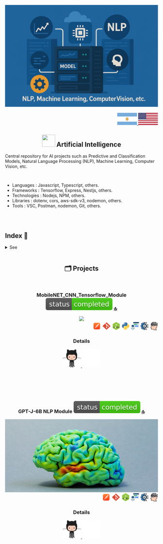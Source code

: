 <div align = "center">
    <img src="./doc/assets/img/ia.png" >
</div>

<br>

<div align="right">
     <a href="./translations/README.es.md" target="_blank">
       <img src="./doc/assets/icons/translation/arg-flag.jpg" width="65" height="40" />
   </a>
    <a href="https://github.com/andresWeitzel/Api_Rest_Microservices_Projects" target="_blank">
       <img src="./doc/assets/icons/translation/eeuu-flag.jpg" width="65" height="40" />
   </a>
</div>

<div align="center">

##  <img width="43" height="40" src="./doc/assets/gifs/ia-brain.gif" />  Artificial Intelligence

</div>

Central repository for AI projects such as Predictive and Classification Models, Natural Language Processing (NLP), Machine Learning, Computer Vision, etc.

<br>

 * Languages : Javascript, Typescript, others.
 * Frameworks : Tensorflow, Express, Nestjs, others.
 * Technologies : Nodejs, NPM, others.
 * Libraries : dotenv, cors, aws-sdk-v3, nodemon, others.
 * Tools : VSC, Postman, nodemon, Git, others.

 <br>
 
 <br>

 
<!------Start Index----->

## Index 📜

<details>
 <summary> See </summary>

 <br>

#### 🗂️ Projects

* [MobileNET CNN Tensorflow Module ![(status-completed)](./doc/assets/icons/badges/status-completed.svg)](#mobilenet-cnn-tensorflow-module--)

  <div align="left">
    <img width="27" height="27" src="./doc/assets/icons/devops/png/postman.png" />
    <img width="29" height="27" src="./doc/assets/icons/devops/png/git.png" />
    <img width="27" height="27" src="./doc/assets/icons/backend/javascript-typescript/png/nodejs.png" />
    <img width="27" height="27" src="./doc/assets/icons/backend/others/png/python.png" />
    <img width="27" height="27" src="./doc/assets/icons/artificial-intelligence/png/ia-bot.png" />
    <img width="27" height="27" src="./doc/assets/icons/artificial-intelligence/png/ia-robot.png" />
    <img width="27" height="27" src="./doc/assets/icons/artificial-intelligence/png/ia-human.png" />
  </div>

* [GPT-J-6B NLP Module ![(status-completed)](./doc/assets/icons/badges/status-completed.svg)](#gpt-j-6b-nlp-module--)

  <div align="left">
    <img width="27" height="27" src="./doc/assets/icons/devops/png/postman.png" />
    <img width="29" height="27" src="./doc/assets/icons/devops/png/git.png" />
    <img width="27" height="27" src="./doc/assets/icons/backend/javascript-typescript/png/nodejs.png" />
    <img width="27" height="27" src="./doc/assets/icons/artificial-intelligence/png/ia-bot.png" />
    <img width="27" height="27" src="./doc/assets/icons/artificial-intelligence/png/ia-robot.png" />
    <img width="27" height="27" src="./doc/assets/icons/artificial-intelligence/png/ia-human.png" />
  </div>  


<br>

</details>

<!------Stop Index----->


<br>
  
<div align="center">
    
 ## 🗂️ Projects

</div>

<br>


 <!------START Modulo_MobileNET_CNN_Tensorflow------>
 
<div align="center">
  
### MobileNET_CNN_Tensorflow_Module ![(status-completed)](./doc/assets/icons/badges/status-completed.svg) [🔝](#index-)

  <a href="https://github.com/andresWeitzel/Modulo_MobileNET_CNN_Tensorflow" target="_blank">
  <img src="https://github.com/andresWeitzel/Modulo_MobileNET_CNN_Tensorflow/blob/master/doc/assets/img/cnn-sample.png" >
  </a>
  <div align="right">
    <img width="27" height="27" src="./doc/assets/icons/devops/png/postman.png" />
    <img width="29" height="27" src="./doc/assets/icons/devops/png/git.png" />
    <img width="27" height="27" src="./doc/assets/icons/backend/javascript-typescript/png/nodejs.png" />
    <img width="27" height="27" src="./doc/assets/icons/backend/others/png/python.png" />
    <img width="27" height="27" src="./doc/assets/icons/artificial-intelligence/png/ia-bot.png" />
    <img width="27" height="27" src="./doc/assets/icons/artificial-intelligence/png/ia-robot.png" />
    <img width="27" height="27" src="./doc/assets/icons/artificial-intelligence/png/ia-human.png" />
</div>

 ### Details

<div style="display: inline-block; vertical-align: middle; text-align: center;">
  <a href="https://github.com/andresWeitzel/Modulo_MobileNET_CNN_Tensorflow" target="_blank">
    <img width="60" height="60" alt="code" src="./doc/assets/icons/social-networks/github.gif" style="display: inline-block;" />
  </a>
  <a href="" target="_blank">
    <img width="60" height="60" alt="playlist" src="./doc/assets/icons/social-networks/youtubeLogo.gif" style="display: inline-block;" />
  </a>
</div>

<!------END Modulo_MobileNET_CNN_Tensorflow------>

<br>
<br>
<br>
<br>
<br>
<br>

 <!------START Modulo_GPT-J-6B_NLP------>
 
<div align="center">
  
### GPT-J-6B NLP Module ![(status-completed)](./doc/assets/icons/badges/status-completed.svg) [🔝](#index-)

  <a href="https://github.com/andresWeitzel/Modulo_GPT-J-6B_NLP" target="_blank">
  <img src="https://github.com/andresWeitzel/Modulo_GPT-J-6B_NLP/blob/master/doc/assets/img/brain.jpg" >
  </a>
  <div align="right">
    <img width="27" height="27" src="./doc/assets/icons/devops/png/postman.png" />
    <img width="29" height="27" src="./doc/assets/icons/devops/png/git.png" />
    <img width="27" height="27" src="./doc/assets/icons/backend/javascript-typescript/png/nodejs.png" />
    <img width="27" height="27" src="./doc/assets/icons/artificial-intelligence/png/ia-bot.png" />
    <img width="27" height="27" src="./doc/assets/icons/artificial-intelligence/png/ia-robot.png" />
    <img width="27" height="27" src="./doc/assets/icons/artificial-intelligence/png/ia-human.png" />
</div>

 ### Details

<div style="display: inline-block; vertical-align: middle; text-align: center;">
  <a href="https://github.com/andresWeitzel/Modulo_GPT-J-6B_NLP target="_blank">
    <img width="60" height="60" alt="code" src="./doc/assets/icons/social-networks/github.gif" style="display: inline-block;" />
  </a>
  <a href="https://www.youtube.com/watch?v=GddMV140leA&list=PLCl11UFjHurDYl5a2CQOkrMx4HWamPuZI" target="_blank">
    <img width="60" height="60" alt="playlist" src="./doc/assets/icons/social-networks/youtubeLogo.gif" style="display: inline-block;" />
  </a>
</div>

<!------END Modulo_GPT-J-6B_NLP------>
